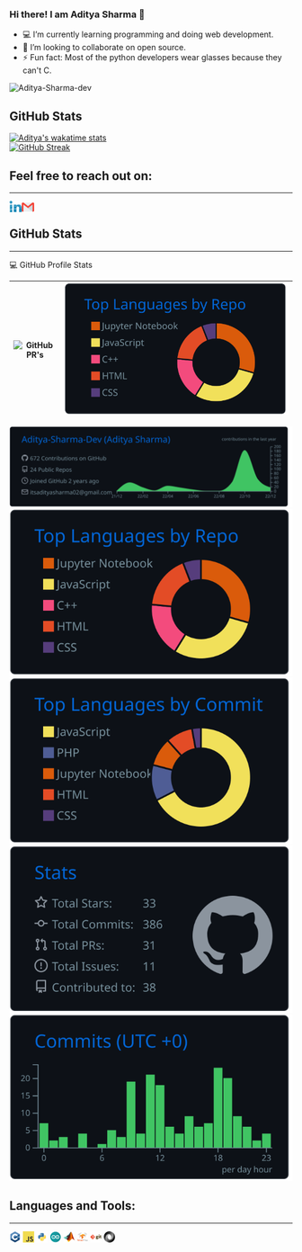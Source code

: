 ### Hi there! I am Aditya Sharma 👋

<!--
**Aditya-Sharma-dev/Aditya-Sharma-dev** is a ✨ _special_ ✨ repository because its `README.md` (this file) appears on your GitHub profile.

Here are some ideas to get you started:
-->
- 💻 I’m currently learning programming and doing web development.
- 👯 I’m looking to collaborate on open source.
- ⚡ Fun fact: Most of the python developers wear glasses because they can't C.

<!-- - 👋 Hi, I’m Aditya Sharma
- 👀 I’m interested in programming
- 🌱 I’m currently learning C++, Blockchain and web development
- 🔎 Exploring Machine Learning
- 📝 Check out my [portfolio](https://Aditya-Sharma-Dev.github.io/)
-->

<!---
[<img align="left" alt="Aaryan-Arora-3" width="22px" src="images/quora.png" />](https://devpost.com/Aditya-Sharma-Dev?ref_content=user-portfolio&ref_feature=portfolio&ref_medium=global-nav)

[<img align="left" alt="aaryan-arora-a956b8203 | LinkedIn" width="22px" src="images/linkedin.png" />](https://devfolio.co/projects)

[<img align="left" alt="Aditya-Sharma-Dev@gmail.com" width="22px" src="images/gmail.png" />](https://leetcode.com/Aditya-Sharma-Dev/)

[<img align="left" alt="Aaryan-Arora-3" width="22px" src="images/quora.png" />](https://studentambassadors.microsoft.com/en-US/studentambassadors/profile/acdd63b1-86f2-4bef-be0d-54ec458f92fb)

[<img align="left" alt="aaryan-arora-a956b8203 | LinkedIn" width="22px" src="images/linkedin.png" />](https://devfolio.co/projects)

[<img align="left" alt="Aditya-Sharma-Dev@gmail.com" width="22px" src="images/gmail.png" />](https://leetcode.com/Aditya-Sharma-Dev/)
<br></br>
--->

<img height="35px" src="https://komarev.com/ghpvc/?username=aditya-sharma-dev&label=Profile%20views&color=0e75b6&style=flat" alt="Aditya-Sharma-dev" />

 
  
## GitHub Stats

[![Aditya's wakatime stats](https://github-readme-stats.vercel.app/api/?username=aditya-sharma-dev)](https://github.com/anuraghazra/github-readme-stats)<br/>
[![GitHub Streak](https://github-readme-streak-stats.herokuapp.com/?user=aditya-sharma-dev&hide_border=true)](https://git.io/streak-stats)


## Feel free to reach out on: 
<hr>

[<img align="left" alt="aditya-sharma-dev | LinkedIn" width="22px" src="images/linkedin.png" />](https://www.linkedin.com/in/aditya-sharma-lnkdin/)

[<img align="left" alt="Aditya-Sharma-Dev@gmail.com" width="22px" src="images/gmail.png" />](mailto:itsadityasharma02@gmail.com)

<br />

## GitHub Stats
<hr>


<!--<summary>🔨 GitHub Contributions</summary>
<img alt="Contribution Metrics" src="https://metrics.lecoq.io/Aditya-Sharma-Dev?template=classic&base.header=0&base.activity=0&base.community=0&base.repositories=0&base.metadata=0&isocalendar=1&notable=1&isocalendar.duration=half-year&notable.from=organization&notable.repositories=false&config.timezone=Asia%2FCalcutta"/>-->


<summary>💻 GitHub Profile Stats</summary>

|![GitHub PR's](https://github-readme-stats.vercel.app/api?username=Aditya-Sharma-Dev&show_icons=true&theme=dark&include_all_commits=true)| ![Branches - Network Graph](https://raw.githubusercontent.com/Aditya-Sharma-Dev/Aditya-Sharma-Dev/master/profile-summary-card-output/github_dark/1-repos-per-language.svg)
|-|-|
<!--<img alt="Aditya's GitHub Graph1" src="https://raw.githubusercontent.com/Aditya-Sharma-Dev/Aditya-Sharma-Dev/master/profile-summary-card-output/github_dark/0-profile-details.svg" /> -->

[![](https://raw.githubusercontent.com/Aditya-Sharma-Dev/Aditya-Sharma-Dev/main/profile-summary-card-output/github_dark/0-profile-details.svg)](https://github.com/vn7n24fzkq/github-profile-summary-cards)
[![](https://raw.githubusercontent.com/Aditya-Sharma-Dev/Aditya-Sharma-Dev/main/profile-summary-card-output/github_dark/1-repos-per-language.svg)](https://github.com/vn7n24fzkq/github-profile-summary-cards) [![](https://raw.githubusercontent.com/Aditya-Sharma-Dev/Aditya-Sharma-Dev/main/profile-summary-card-output/github_dark/2-most-commit-language.svg)](https://github.com/vn7n24fzkq/github-profile-summary-cards)
[![](https://raw.githubusercontent.com/Aditya-Sharma-Dev/Aditya-Sharma-Dev/main/profile-summary-card-output/github_dark/3-stats.svg)](https://github.com/vn7n24fzkq/github-profile-summary-cards) [![](https://raw.githubusercontent.com/Aditya-Sharma-Dev/Aditya-Sharma-Dev/main/profile-summary-card-output/github_dark/4-productive-time.svg)](https://github.com/vn7n24fzkq/github-profile-summary-cards)



## Languages and Tools:  
<hr>

<code><img height="20" src="https://raw.githubusercontent.com/github/explore/80688e429a7d4ef2fca1e82350fe8e3517d3494d/topics/cpp/cpp.png"></code>
<code><img height="20" src="https://raw.githubusercontent.com/github/explore/80688e429a7d4ef2fca1e82350fe8e3517d3494d/topics/javascript/javascript.png"></code>
<code><img height="20" src="https://raw.githubusercontent.com/github/explore/80688e429a7d4ef2fca1e82350fe8e3517d3494d/topics/python/python.png"></code>
<code><img height="20" src="https://raw.githubusercontent.com/github/explore/5c058a388828bb5fde0bcafd4bc867b5bb3f26f3/topics/arduino/arduino.png"></code>
<code><img height="20" src="https://raw.githubusercontent.com/github/explore/80688e429a7d4ef2fca1e82350fe8e3517d3494d/topics/matlab/matlab.png"></code> 
<code><img height="20" src="https://raw.githubusercontent.com/github/explore/80688e429a7d4ef2fca1e82350fe8e3517d3494d/topics/tensorflow/tensorflow.png"></code> 
<code><img height="20" src="https://raw.githubusercontent.com/github/explore/80688e429a7d4ef2fca1e82350fe8e3517d3494d/topics/git/git.png"></code> 
<code><img height="20" src="https://raw.githubusercontent.com/github/explore/80688e429a7d4ef2fca1e82350fe8e3517d3494d/topics/json/json.png"></code> 

<!---
Aditya-Sharma-Dev/Aditya-Sharma-Dev is a ✨ special ✨ repository because its `README.md` (this file) appears on your GitHub profile.
You can click the Preview link to take a look at your changes.
--->
